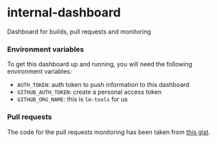 # internal-dashboard
Dashboard for builds, pull requests and monitoring

### Environment variables

To get this dashboard up and running, you will need the following environment variables:

* `AUTH_TOKEN`: auth token to push information to this dashboard
* `GITHUB_AUTH_TOKEN`: create a personal access token
* `GITHUB_ORG_NAME`: this is `lm-tools` for us

### Pull requests

The code for the pull requests monitoring has been taken from [this gist](https://gist.github.com/dragonai/9d91e0f0bc78265e8281).
